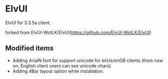 # ElvUI
ElvUI for 3.3.5a client.

forked from ElvUI-WotLK/ElvUI(https://github.com/ElvUI-WotLK/ElvUI)

## Modified items
- Adding ArialN font for support unicode for enUs/enGB clients (from now on, English client users can see unicode chars)
- Adding 4Bar layout option while installation.
